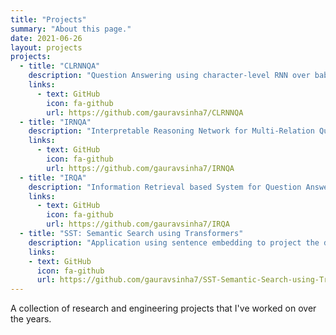 ```yaml
---
title: "Projects"
summary: "About this page."
date: 2021-06-26
layout: projects
projects:
  - title: "CLRNNQA"
    description: "Question Answering using character-level RNN over babi (FAIR dataset) and SQUAD (Stanford dataset)"
    links:
      - text: GitHub
        icon: fa-github
        url: https://github.com/gauravsinha7/CLRNNQA
  - title: "IRNQA"
    description: "Interpretable Reasoning Network for Multi-Relation Question Answering"
    links:
      - text: GitHub
        icon: fa-github
        url: https://github.com/gauravsinha7/IRNQA
  - title: "IRQA"
    description: "Information Retrieval based System for Question Answering"
    links:
      - text: GitHub
        icon: fa-github
        url: https://github.com/gauravsinha7/IRQA
  - title: "SST: Semantic Search using Transformers"
    description: "Application using sentence embedding to project the documents in a high dimensional space and find most similarities."
    links:
    - text: GitHub
      icon: fa-github
      url: https://github.com/gauravsinha7/SST-Semantic-Search-using-Transformers
---
```


A collection of research and engineering projects that I've worked on over the years.
